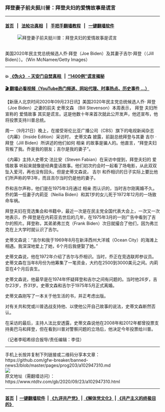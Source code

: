 ### 拜登妻子前夫挺川普：拜登夫妇的爱情故事是谎言
------------------------

#### [首页](https://github.com/gfw-breaker/banned-news3/blob/master/README.md) &nbsp;&nbsp;|&nbsp;&nbsp; [法轮功真相](https://github.com/begood0513/basic/blob/master/README.md)  &nbsp;&nbsp;|&nbsp;&nbsp; [手把手翻墙教程](https://github.com/gfw-breaker/guides/wiki)  &nbsp;&nbsp;|&nbsp;&nbsp; [一键翻墙软件](https://github.com/gfw-breaker/nogfw/blob/master/README.md)  



<div><div class="featured_image">
 <figure>
  <img alt="拜登妻子前夫挺川普：拜登夫妇的爱情故事是谎言" src="https://i.ntdtv.com/assets/uploads/2020/09/4-25-800x450.jpg"/>
 </figure><br/>
 <span class="caption">
  美国2020年民主党总统候选人乔·拜登（Joe Biden）及其妻子吉尔·拜登（（Jill Biden））。（Win McNamee/Getty Images）
 </span>
</div>
</div><hr/>

#### 💥 [《伪火》 - 天安门自焚真相 ](http://158.247.195.190:10000/videos/blog/weihuo.html)&nbsp; |&nbsp; [“1400例”谎言揭秘  ](http://158.247.195.190:10000/videos/blog/jiexi1400.html)

#### [ 🎬  翻墙必看视频（YouTube热门频道、网站代理、时事热点、历史事件 ...）](https://github.com/gfw-breaker/links/blob/master/banned.md)

<div><div class="post_content" itemprop="articleBody">
 <p>
  【新唐人北京时间2020年09月23日讯】美国2020年民主党总统候选人乔·
  <ok href="https://www.ntdtv.com/gb/拜登.htm">
   拜登
  </ok>
  （Joe Biden）之妻的前夫
  <ok href="https://www.ntdtv.com/gb/史蒂文森.htm">
   史蒂文森
  </ok>
  （Bill Stevenson）本周表示，
  <ok href="https://www.ntdtv.com/gb/拜登.htm">
   拜登
  </ok>
  夫妇所宣称的
  <ok href="https://www.ntdtv.com/gb/爱情故事.htm">
   爱情故事
  </ok>
  其实是谎言。这是他数十年来首次就此公开发声，他还宣布，他将投票支持川普总统。
 </p>
 <p>
  周一（9月21日）晚上，在接受哥伦比亚广播公司（CBS）旗下的电视新闻杂志《内幕》（Inside Edition）采访时，
  <ok href="https://www.ntdtv.com/gb/史蒂文森.htm">
   史蒂文森
  </ok>
  披露，前副总统拜登与其妻
  <ok href="https://www.ntdtv.com/gb/吉尔.htm">
   吉尔
  </ok>
  ·拜登（Jill Biden）所讲述的他们如何
  <ok href="https://www.ntdtv.com/gb/相亲.htm">
   相亲
  </ok>
  的故事是骗人的。他直言，“拜登夫妇背叛了我。乔是我的朋友；吉尔是我的妻子”。
 </p>
 <p>
  《内幕》主持人史蒂文·法比安（Steven Fabian）在采访中提到，拜登夫妇的
  <ok href="https://www.ntdtv.com/gb/爱情故事.htm">
   爱情故事
  </ok>
  听起来就像是经典童话故事。他们初次约会时一起看了场电影，从此双双坠入爱河，再也没有回头。但是史蒂文森说，
  <ok href="https://www.ntdtv.com/gb/吉尔.htm">
   吉尔
  </ok>
  和乔相识的日子实际上要比他们所声称的早3年，而且吉尔当时仍是他的妻子。
 </p>
 <p>
  乔和吉尔声称，他们是在1975年3月通过
  <ok href="https://www.ntdtv.com/gb/相亲.htm">
   相亲
  </ok>
  而认识的，当时吉尔刚离婚不久。乔的第一任妻子内莉亚（Neilia Biden）和其1岁的女儿死于1972年12月的一场致命车祸。
 </p>
 <p>
  拜登夫妇在竞选集会和书籍中，最近一次是在民主党全国代表大会上，一次又一次地表示，乔·拜登是在内莉亚去世后的几年，在1975年3月的一则广告中看到了吉尔的照片。拜登称，其弟弟弗兰克（Frank Biden）次日就撮合了他们，因为弗兰克在上大学时就认识了吉尔。
 </p>
 <p>
  史蒂文森说：“吉尔和我于1969年8月在新泽西州大洋城（Ocean City）的海滩上相遇。我深深地爱上了她，6个月后我便娶了她。”
 </p>
 <p>
  史蒂文森说，他在1972年介绍了吉尔与乔相识。当时，乔正在竞选联邦参议员。史蒂文森在当年8月份为他筹集了一笔资金，大约在2500到3000美元之间。内莉亚在4个月后丧生。
 </p>
 <p>
  史蒂文森说，他最早是在1974年怀疑拜登和吉尔之间有问题的。当时他26岁，吉尔23岁，乔31岁。史蒂文森和吉尔于1975年5月正式离婚。
 </p>
 <p>
  史蒂文森刚写了一本关于他生活的书，并正考虑出版。
 </p>
 <p>
  对有关共和党或川普选战支持他、以使他公开自己故事的说法，史蒂文森断然否认。
 </p>
 <p>
  在采访的最后，主持人法比安透露，史蒂文森说他在2008年和2012年都曾投票支持奥巴马和拜登，但在看到川普对警察问题的立场后，他决定今年投票给川普。
 </p>
 <p>
  （记者李昭希综合报导/责任编辑：李佳）
 </p>
 <div class="single_ad">
 </div>
</div>
</div>
<hr/>
手机上长按并复制下列链接或二维码分享本文章：<br/>
https://github.com/gfw-breaker/banned-news3/blob/master/pages/prog203/a102947310.md <br/>
<a href='https://github.com/gfw-breaker/banned-news3/blob/master/pages/prog203/a102947310.md'><img src='https://github.com/gfw-breaker/banned-news3/blob/master/pages/prog203/a102947310.md.png'/></a> <br/>
原文地址（需翻墙访问）：https://www.ntdtv.com/gb/2020/09/23/a102947310.html


------------------------
#### [首页](https://github.com/gfw-breaker/banned-news3/blob/master/README.md) &nbsp;|&nbsp; [一键翻墙软件](https://github.com/gfw-breaker/nogfw/blob/master/README.md) &nbsp;| [《九评共产党》](https://github.com/gfw-breaker/9ping.md/blob/master/README.md#九评之一评共产党是什么) | [《解体党文化》](https://github.com/gfw-breaker/jtdwh.md/blob/master/README.md) | [《共产主义的终极目的》](https://github.com/gfw-breaker/gczydzjmd.md/blob/master/README.md)


<img src='http://gfw-breaker.win/banned-news3/pages/prog203/a102947310.md' width='0px' height='0px'/>